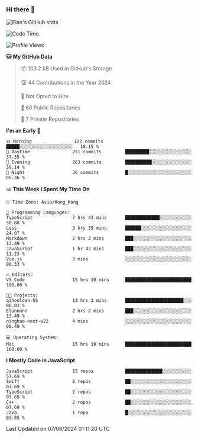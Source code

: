 ### Hi there 👋

![Elan's GitHub stats](https://github-readme-stats.vercel.app/api?username=elaninhust&rank_icon=github)

<!--START_SECTION:waka-->
![Code Time](http://img.shields.io/badge/Code%20Time-260%20hrs%208%20mins-blue)

![Profile Views](http://img.shields.io/badge/Profile%20Views-0-blue)

**🐱 My GitHub Data** 

> 📦 103.2 kB Used in GitHub's Storage 
 > 
> 🏆 44 Contributions in the Year 2024
 > 
> 🚫 Not Opted to Hire
 > 
> 📜 60 Public Repositories 
 > 
> 🔑 7 Private Repositories 
 > 
**I'm an Early 🐤** 

```text
🌞 Morning                122 commits         █████░░░░░░░░░░░░░░░░░░░░   18.15 % 
🌆 Daytime                251 commits         █████████░░░░░░░░░░░░░░░░   37.35 % 
🌃 Evening                263 commits         ██████████░░░░░░░░░░░░░░░   39.14 % 
🌙 Night                  36 commits          █░░░░░░░░░░░░░░░░░░░░░░░░   05.36 % 
```


📊 **This Week I Spent My Time On** 

```text
🕑︎ Time Zone: Asia/Hong_Kong

💬 Programming Languages: 
TypeScript               7 hrs 43 mins       █████████████░░░░░░░░░░░░   50.88 % 
Less                     3 hrs 39 mins       ██████░░░░░░░░░░░░░░░░░░░   24.07 % 
Markdown                 2 hrs 2 mins        ███░░░░░░░░░░░░░░░░░░░░░░   13.49 % 
JavaScript               1 hr 42 mins        ███░░░░░░░░░░░░░░░░░░░░░░   11.23 % 
Vue.js                   3 mins              ░░░░░░░░░░░░░░░░░░░░░░░░░   00.33 % 

🔥 Editors: 
VS Code                  15 hrs 10 mins      █████████████████████████   100.00 % 

🐱‍💻 Projects: 
qihooloan-h5             13 hrs 3 mins       ██████████████████████░░░   86.03 % 
Elannnnn                 2 hrs 2 mins        ███░░░░░░░░░░░░░░░░░░░░░░   13.49 % 
ninghao-next-w22         4 mins              ░░░░░░░░░░░░░░░░░░░░░░░░░   00.49 % 

💻 Operating System: 
Mac                      15 hrs 10 mins      █████████████████████████   100.00 % 
```

**I Mostly Code in JavaScript** 

```text
JavaScript               15 repos            ██████████████░░░░░░░░░░░   57.69 % 
Swift                    2 repos             ██░░░░░░░░░░░░░░░░░░░░░░░   07.69 % 
TypeScript               2 repos             ██░░░░░░░░░░░░░░░░░░░░░░░   07.69 % 
C++                      2 repos             ██░░░░░░░░░░░░░░░░░░░░░░░   07.69 % 
Java                     1 repo              █░░░░░░░░░░░░░░░░░░░░░░░░   03.85 % 
```




 Last Updated on 07/06/2024 01:11:20 UTC
<!--END_SECTION:waka-->
